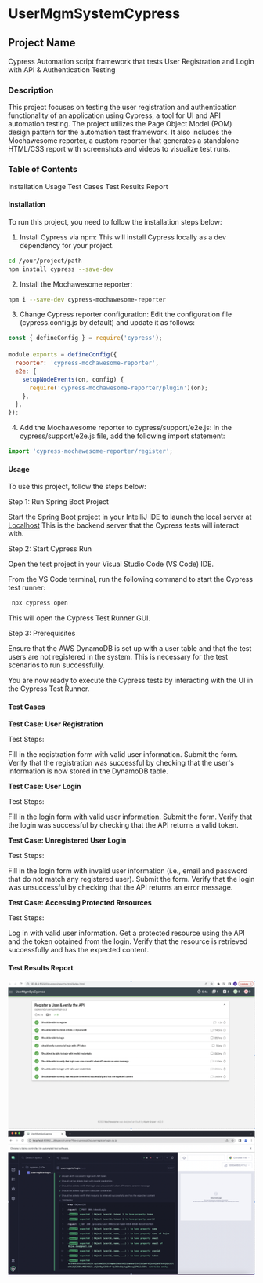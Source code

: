 # UserMgmSystemCypress

## Project Name
Cypress Automation script framework that tests
User Registration and Login with API & Authentication Testing

### Description
This project focuses on testing the user registration and authentication functionality of an application using Cypress, a tool for UI and API automation testing. The project utilizes the Page Object Model (POM) design pattern for the automation test framework. It also includes the Mochawesome reporter, a custom reporter that generates a standalone HTML/CSS report with screenshots and videos to visualize test runs.

### Table of Contents
Installation
Usage
Test Cases
Test Results Report


#### Installation
To run this project, you need to follow the installation steps below:

1. Install Cypress via npm: This will install Cypress locally as a dev dependency for your project.

```bash
cd /your/project/path
npm install cypress --save-dev
```
2. Install the Mochawesome reporter:

```bash
npm i --save-dev cypress-mochawesome-reporter
```
3. Change Cypress reporter configuration:
Edit the configuration file (cypress.config.js by default) and update it as follows:

```Javascript
const { defineConfig } = require('cypress');

module.exports = defineConfig({
  reporter: 'cypress-mochawesome-reporter',
  e2e: {
    setupNodeEvents(on, config) {
      require('cypress-mochawesome-reporter/plugin')(on);
    },
  },
});

```
4. Add the Mochawesome reporter to cypress/support/e2e.js:
In the cypress/support/e2e.js file, add the following import statement:

```Javascript
import 'cypress-mochawesome-reporter/register';

```
#### Usage
To use this project, follow the steps below:

Step 1: Run Spring Boot Project

Start the Spring Boot project in your IntelliJ IDE to launch the local server at [Localhost](http://localhost:8080/) This is the backend server that the Cypress tests will interact with.

Step 2: Start Cypress Run

Open the test project in your Visual Studio Code (VS Code) IDE.

From the VS Code terminal, run the following command to start the Cypress test runner:
```bash
 npx cypress open
```
This will open the Cypress Test Runner GUI.

Step 3: Prerequisites

Ensure that the AWS DynamoDB is set up with a user table and that the test users are not registered in the system. This is necessary for the test scenarios to run successfully.

You are now ready to execute the Cypress tests by interacting with the UI in the Cypress Test Runner.

#### Test Cases


**Test Case: User Registration**

Test Steps:

Fill in the registration form with valid user information.
Submit the form.
Verify that the registration was successful by checking that the user's information is now stored in the DynamoDB table.

**Test Case: User Login**

Test Steps:

Fill in the login form with valid user information.
Submit the form.
Verify that the login was successful by checking that the API returns a valid token.

**Test Case: Unregistered User Login**

Test Steps:

Fill in the login form with invalid user information (i.e., email and password that do not match any registered user).
Submit the form.
Verify that the login was unsuccessful by checking that the API returns an error message.

**Test Case: Accessing Protected Resources**

Test Steps:

Log in with valid user information.
Get a protected resource using the API and the token obtained from the login.
Verify that the resource is retrieved successfully and has the expected content.

#### Test Results Report
![TestReport](https://github.com/gauripas57/UserMgmSystemCypress/blob/main/Images/TestReportResults.png)
![CypressRunReport](https://github.com/gauripas57/UserMgmSystemCypress/blob/main/Images/CypressRun.png)










